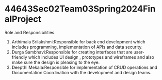 # 44643Sec02Team03Spring2024FinalProject

Role and Responsibilities
1. Arthimala Srilakshmi:Responsible for back end development which includes programming, implementation of APIs and data security.
2. Durga Sambhavi:Responsible for creating interfaces that are user-friendly which includes UI design , prototypes and wireframes and also make sure  the design is pleasing  to the eye.
3. Deepthi Mekala:Responsible for implementation of CRUD operations and Documentation.Coordination with the development and design teams.
